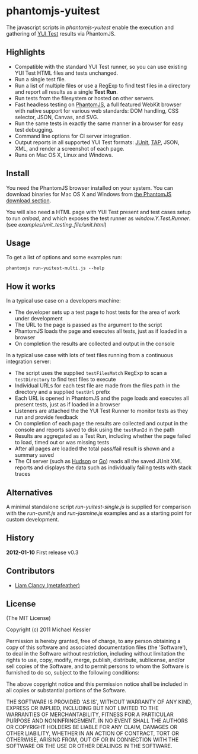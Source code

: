 # phantomjs-yuitest

The javascript scripts in *phantomjs-yuitest* enable the execution and gathering of [YUI Test][] results via PhantomJS.

## Highlights

* Compatible with the standard YUI Test runner, so you can use existing YUI Test HTML files and tests unchanged.
* Run a single test file.
* Run a list of multiple files or use a RegExp to find test files in a directory and report all results as a single **Test Run**.
* Run tests from the filesystem or hosted on other servers.
* Fast headless testing on [PhantomJS][], a full featured WebKit browser with native support for
various web standards: DOM handling, CSS selector, JSON, Canvas, and SVG.
* Run the same tests in exactly the same manner in a browser for easy test debugging.
* Command line options for CI server integration.
* Output reports in all supported YUI Test formats: [JUnit][], [TAP][], JSON, XML, and render a screenshot of each page.
* Runs on Mac OS X, Linux and Windows.

## Install

You need the PhantomJS browser installed on your system. You can download binaries for Mac OS X and Windows from
[the PhantomJS download section][].

You will also need a HTML page with YUI Test present and test cases setup to run *onload*, and which exposes the test runner as *window.Y.Test.Runner*.
(see *examples/unit_testing_file/unit.html*)

## Usage

To get a list of options and some examples run:

`phantomjs run-yuitest-multi.js --help`

## How it works

In a typical use case on a developers machine:

* The developer sets up a test page to host tests for the area of work under development
* The URL to the page is passed as the argument to the script
* PhantomJS loads the page and executes all tests, just as if loaded in a browser
* On completion the results are collected and output in the console

In a typical use case with lots of test files running from a continuous integration server:

* The script uses the supplied `testFilesMatch` RegExp to scan a `testDirectory` to find test files to execute
* Individual URLs for each test file are made from the files path in the directory and a supplied `testUrl` prefix
* Each URL is opened in PhantomJS and the page loads and executes all present tests, just as if loaded in a browser
* Listeners are attached the the YUI Test Runner to monitor tests as they run and provide feedback
* On completion of each page the results are collected and output in the console and reports saved to disk using the `testRunId` in the path
* Results are aggregated as a Test Run, including whether the page failed to load, timed out or was missing tests
* After all pages are loaded the total pass/fail result is shown and a summary saved
* The CI server (such as [Hudson][] or [Go][]) reads all the saved JUnit XML reports and displays the data such as individually failing tests with stack traces

## Alternatives

A minimal standalone script *run-yuitest-single.js* is supplied for comparison with the *run-qunit.js* and *run-jasmine.js* examples and as a starting point for custom development.

## History

**2012-01-10** First release v0.3

## Contributors

* [Liam Clancy (metafeather)](http://metafeather.net/)

## License

(The MIT License)

Copyright (c) 2011 Michael Kessler

Permission is hereby granted, free of charge, to any person obtaining
a copy of this software and associated documentation files (the
'Software'), to deal in the Software without restriction, including
without limitation the rights to use, copy, modify, merge, publish,
distribute, sublicense, and/or sell copies of the Software, and to
permit persons to whom the Software is furnished to do so, subject to
the following conditions:

The above copyright notice and this permission notice shall be
included in all copies or substantial portions of the Software.

THE SOFTWARE IS PROVIDED 'AS IS', WITHOUT WARRANTY OF ANY KIND,
EXPRESS OR IMPLIED, INCLUDING BUT NOT LIMITED TO THE WARRANTIES OF
MERCHANTABILITY, FITNESS FOR A PARTICULAR PURPOSE AND NONINFRINGEMENT.
IN NO EVENT SHALL THE AUTHORS OR COPYRIGHT HOLDERS BE LIABLE FOR ANY
CLAIM, DAMAGES OR OTHER LIABILITY, WHETHER IN AN ACTION OF CONTRACT,
TORT OR OTHERWISE, ARISING FROM, OUT OF OR IN CONNECTION WITH THE
SOFTWARE OR THE USE OR OTHER DEALINGS IN THE SOFTWARE.

[MF.net]: http://metafeather.net/
[YUI Test]: http://yuilibrary.com/yui/docs/test/
[PhantomJS]: http://www.phantomjs.org/
[the PhantomJS download section]: http://code.google.com/p/phantomjs/downloads/list
[JUnit]: http://www.junit.org/
[TAP]: http://testanything.org/wiki/index.php/Main_Page
[Hudson]: http://hudson-ci.org/
[Go]: http://www.thoughtworks-studios.com/go-agile-release-management